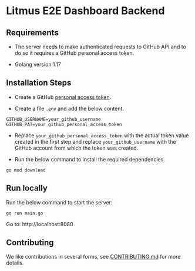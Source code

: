 # Litmus E2E Dashboard Backend

## Requirements

- The server needs to make authenticated requests to GitHub API and to do so it requires a GitHub personal access token.

- Golang version 1.17

## Installation Steps

- Create a GitHub [personal access token](https://docs.github.com/en/authentication/keeping-your-account-and-data-secure/creating-a-personal-access-token).

- Create a file `.env` and add the below content.
```
GITHUB_USERNAME=your_github_username
GITHUB_PAT=your_github_personal_access_token
```

- Replace `your_github_personal_access_token` with the actual token value created in the first step and replace `your_github_username` with the GitHub account from which the token was created.

- Run the below command to install the required dependencies.
```
go mod download
```

## Run locally

Run the below command to start the server:

```
go run main.go
```

Go to: http://localhost:8080

## Contributing

We like contributions in several forms, see [CONTRIBUTING.md](https://github.com/litmuschaos/litmus-e2e/blob/master/CONTRIBUTING.md) for more details.

